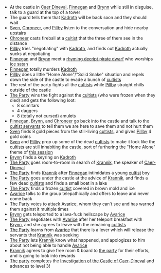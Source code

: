 - At the castle in [Caer Dineval](/pages/caer-dineval), [Finnegan](/pages/finnegan) and [Brynn](/pages/brynn) while still in disguise, talk to a guard at the top of a tower
- The guard tells them that [Kadroth](/pages/kadroth) will be back soon and they should wait
- [Sven](/pages/sven), [Chroneer](/pages/chroneer), and [Pillby](/pages/pillby) listen to the conversation and hide nearby upstairs
- [Chroneer](/pages/chroneer) casts fireball at a [cultist](/pages/followers-of-levistus) that the three of them see in the distance
- [Pillby](/pages/pillby) tries "negotiating" with [Kadroth](/pages/kadroth), and finds out [Kadroth](/pages/kadroth) actually sucks at negotiating
- [Finnegan](/pages/finnegan) and [Brynn](/pages/brynn) meet a [rhyming decript pirate dwarf](/pages/hethel) who worships [ice satan](/pages/Stygia)
- [Finnegan](/pages/finnegan) totally murders [Kadroth](/pages/kadroth)
- [Pillby](/pages/pillby) does a little "Home Alone"/"Solid Snake" situation and repels down the side of the castle to evade a bunch of [cultists](/pages/followers-of-levistus)
- The rest of the party fights all the [cultists](/pages/followers-of-levistus) while [Pillby](/pages/pillby) straight chills outside of the castle
- [The Party](/pages/party) wins the fight against the [cultists](/pages/followers-of-levistus) (who were frozen when they died) and gets the following loot:
    - 8 scimitars
    - 4 daggers
    - 8 (totally not cursed) amulets
- [Finnegan](/pages/finnegan), [Brynn](/pages/brynn), and [Chroneer](/pages/chroneer) go back into the castle and talk to the [cultist servants](/pages/followers-of-levistus) to tell them we are here to save them and not hurt them
- [Sven](/pages/sven) finds 8 gold pieces from the still-living [cultists](/pages/followers-of-levistus), and gives [Pillby](/pages/pillby) 4 gold coins
- [Sven](/pages/sven) and [Pillby](/pages/pillby) prop up some of the dead [cultists](/pages/followers-of-levistus) to make it look like the [cultists](/pages/followers-of-levistus) are still inhabiting the castle, sort of furthering the "Home Alone" theme of [this session](/pages/session-5)
- [Brynn](/pages/brynn) finds a keyring on [Kadroth](/pages/kadroth)
- [The Party](/pages/party) goes room-to-room in search of [Krannik](/pages/krannik-seeva), the speaker of [Caer-Dineval](#caer-dineval)
- [The Party](/pages/party) finds [Krannik](/pages/krannik-seeva) after [Finnegan](/pages/finnegan) intimidates a young [cultist](/pages/followers-of-levistus) boy
- [The Party](/pages/party) goes under the castle at the advice of [Krannik](/pages/krannik-seeva), and finds a few dead [cultists](/pages/followers-of-levistus) and finds a small boat in a lake
- [The Party](/pages/party) finds a frozen [cultist](/pages/followers-of-levistus) covered in brown mold and ice
- [Avarice](/pages/avarice) talks to the group telepathically and offers to leave and never come back
- [The Party](/pages/party) votes to attack [Avarice](/pages/avarice), whom they can't see and has warned them against it multiple times
- [Brynn](/pages/brynn) gets teleported to a lava-fuck hellscape by [Avarice](/pages/avarice)
- [The Party](/pages/party) negotiates with [Avarice](/pages/avarice) after her teleport breakfast with [Brynn](/pages/brynn), and she agrees to leave with the remaining [cultists](/pages/followers-of-levistus)
- [The Party](/pages/party) learns from [Avarice](/pages/avarice) that there is a lever which will release the servants that [Krannik](/pages/krannik-seeva) was seeking
- [The Party](/pages/party) lets [Krannik](/pages/krannik-seeva) know what happened, and apologizes to him about not being able to handle [Avarice](/pages/avarice)
- [Krannik](/pages/krannik-seeva) agrees to give free room & board to [the party](/pages/party) for their efforts, and is going to look into rewards
- [The party](/pages/party) completes the [Investigation of the Castle of Caer-Dineval](#investigate-the-castle-of-caer-dineval) and advances to level 3!

